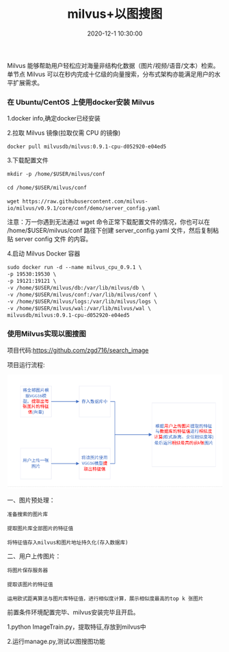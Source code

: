﻿---
layout: post
title:  "milvus+以图搜图"
date: 2020-12-1 10:30:00
categories: nlp
tags: [nlp,milvus,cv,dl]
---
<!-- 数学公式 -->
<script src="https://cdn.mathjax.org/mathjax/latest/MathJax.js?config=TeX-AMS-MML_HTMLorMML" type="text/javascript"></script>
<script type="text/x-mathjax-config">
  MathJax.Hub.Config({
    tex2jax: {
      skipTags: ['script', 'noscript', 'style', 'textarea', 'pre'],
      inlineMath: [['$','$']]
    }
  });
</script>

Milvus 能够帮助用户轻松应对海量非结构化数据（图片/视频/语音/文本）检索。单节点 Milvus 可以在秒内完成十亿级的向量搜索，分布式架构亦能满足用户的水平扩展需求。<!-- more -->

### 在 Ubuntu/CentOS 上使用docker安装 Milvus

1.docker info,确定docker已经安装

2.拉取 Milvus 镜像(拉取仅需 CPU 的镜像)

	docker pull milvusdb/milvus:0.9.1-cpu-d052920-e04ed5

3.下载配置文件

	mkdir -p /home/$USER/milvus/conf

	cd /home/$USER/milvus/conf
	
	wget https://raw.githubusercontent.com/milvus-io/milvus/v0.9.1/core/conf/demo/server_config.yaml


注意：万一你遇到无法通过 wget 命令正常下载配置文件的情况，你也可以在 /home/$USER/milvus/conf 路径下创建 server_config.yaml 文件，然后复制粘贴 server config 文件 的内容。

4.启动 Milvus Docker 容器

	sudo docker run -d --name milvus_cpu_0.9.1 \
	-p 19530:19530 \
	-p 19121:19121 \
	-v /home/$USER/milvus/db:/var/lib/milvus/db \
	-v /home/$USER/milvus/conf:/var/lib/milvus/conf \
	-v /home/$USER/milvus/logs:/var/lib/milvus/logs \
	-v /home/$USER/milvus/wal:/var/lib/milvus/wal \
	milvusdb/milvus:0.9.1-cpu-d052920-e04ed5
	
	
### 使用Milvus实现以图搜图

项目代码:<a href='https://github.com/zgd716/search_image'>https://github.com/zgd716/search_image</a>

项目运行流程:

<img src="/imgs/milvus/1.png">

一、图片预处理：

	准备搜索的图片库
	
	提取图片库全部图片的特征值
	
	将特征值存入milvus和图片地址持久化(存入数据库)
	
二、用户上传图片：

	将图片保存服务器
	
	提取该图片的特征值
	
	运用欧式距离算法与图片库特征值，进行相似度计算，展示相似度最高的top k 张图片
	
前置条件环境配置完毕、milvus安装完毕且开启。

1.python ImageTrain.py，提取特征,存放到milvus中

2.运行manage.py,测试以图搜图功能




